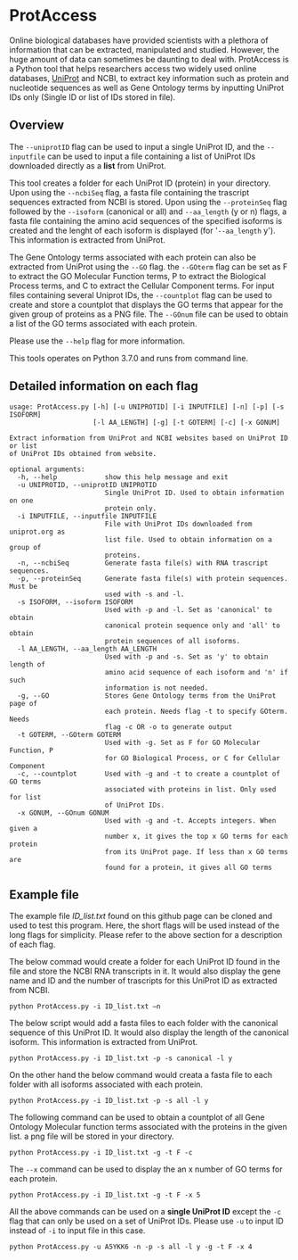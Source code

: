 # ProtAccess

Online biological databases have provided scientists with a plethora of information that can be extracted, manipulated and studied. However, the huge amount of data can sometimes be daunting to deal with. ProtAccess is a Python tool that helps researchers access two widely used online databases, [UniProt](https://www.uniprot.org/) and NCBI, to extract key information such as protein and nucleotide sequences as well as Gene Ontology terms by inputting UniProt IDs only (Single ID or list of IDs stored in file). 

## Overview 

The `--uniprotID` flag can be used to input a single UniProt ID, and the `--inputfile` can be used to input a file containing a list of UniProt IDs downloaded directly as a **list** from UniProt. 

This tool creates a folder for each UniProt ID (protein) in your directory. Upon using the `--ncbiSeq` flag, a fasta file containing the trascript sequences extracted from NCBI is stored. Upon using the `--proteinSeq` flag followed by the `--isoform` (canonical or all) and `--aa_length` (y or n) flags, a fasta file containing the amino acid sequences of the specified isoforms is created and the lenght of each isoform is displayed (for '`--aa_length` y'). This information is extracted from UniProt. 


The Gene Ontology terms associated with each protein can also be extracted from UniProt using the `--GO` flag. the `--GOterm` flag can be set as F to extract the GO Molecular Function terms, P to extract the Biological Process terms, and C to extract the Cellular Component terms. For input files containing several Uniprot IDs, the `--countplot` flag can be used to create and store a countplot that displays the GO terms that appear for the given group of proteins as a PNG file. The `--GOnum` file can be used to obtain a list of the GO terms associated with each protein. 

Please use the `--help` flag for more information. 

This tools operates on Python 3.7.0 and runs from command line. 

## Detailed information on each flag 

```
usage: ProtAccess.py [-h] [-u UNIPROTID] [-i INPUTFILE] [-n] [-p] [-s ISOFORM]
                     [-l AA_LENGTH] [-g] [-t GOTERM] [-c] [-x GONUM]

Extract information from UniProt and NCBI websites based on UniProt ID or list
of UniProt IDs obtained from website.

optional arguments:
  -h, --help            show this help message and exit
  -u UNIPROTID, --uniprotID UNIPROTID
                        Single UniProt ID. Used to obtain information on one
                        protein only.
  -i INPUTFILE, --inputfile INPUTFILE
                        File with UniProt IDs downloaded from uniprot.org as
                        list file. Used to obtain information on a group of
                        proteins.
  -n, --ncbiSeq         Generate fasta file(s) with RNA trascript sequences.
  -p, --proteinSeq      Generate fasta file(s) with protein sequences. Must be
                        used with -s and -l.
  -s ISOFORM, --isoform ISOFORM
                        Used with -p and -l. Set as 'canonical' to obtain
                        canonical protein sequence only and 'all' to obtain
                        protein sequences of all isoforms.
  -l AA_LENGTH, --aa_length AA_LENGTH
                        Used with -p and -s. Set as 'y' to obtain length of
                        amino acid sequence of each isoform and 'n' if such
                        information is not needed.
  -g, --GO              Stores Gene Ontology terms from the UniProt page of
                        each protein. Needs flag -t to specify GOterm. Needs
                        flag -c OR -o to generate output
  -t GOTERM, --GOterm GOTERM
                        Used with -g. Set as F for GO Molecular Function, P
                        for GO Biological Process, or C for Cellular Component
  -c, --countplot       Used with -g and -t to create a countplot of GO terms
                        associated with proteins in list. Only used for list
                        of UniProt IDs.
  -x GONUM, --GOnum GONUM
                        Used with -g and -t. Accepts integers. When given a
                        number x, it gives the top x GO terms for each protein
                        from its UniProt page. If less than x GO terms are
                        found for a protein, it gives all GO terms
```

## Example file

The example file *ID_list.txt* found on this github page can be cloned and used to test this program. Here, the short flags will be used instead of the long flags for simplicity. Please refer to the above section for a description of each flag. 

The below commad would create a folder for each UniProt ID found in the file and store the NCBI RNA transcripts in it. It would also display the gene name and ID and the number of trascripts for this UniProt ID as extracted from NCBI. 

```
python ProtAccess.py -i ID_list.txt –n
``` 

The below script would add a fasta files to each folder with the canonical sequence of this UniProt ID. It would also display the length of the canonical isoform. This information is extracted from UniProt. 

```
python ProtAccess.py -i ID_list.txt -p -s canonical -l y
```
On the other hand the below command would creata a fasta file to each folder with all isoforms associated with each protein. 

```
python ProtAccess.py -i ID_list.txt -p -s all -l y
```

The following command can be used to obtain a countplot of all Gene Ontology Molecular function terms associated with the proteins in the given list. a png file will be stored in your directory. 

```
python ProtAccess.py -i ID_list.txt -g -t F -c
```

The `--x` command can be used to display the an x number of GO terms for each protein. 

```
python ProtAccess.py -i ID_list.txt -g -t F -x 5
```

All the above commands can be used on a **single UniProt ID** except the `-c` flag that can only be used on a set of UniProt IDs. Please use `-u` to input ID instead of `-i` to input file in this case. 



```
python ProtAccess.py -u A5YKK6 -n -p -s all -l y -g -t F -x 4
```


